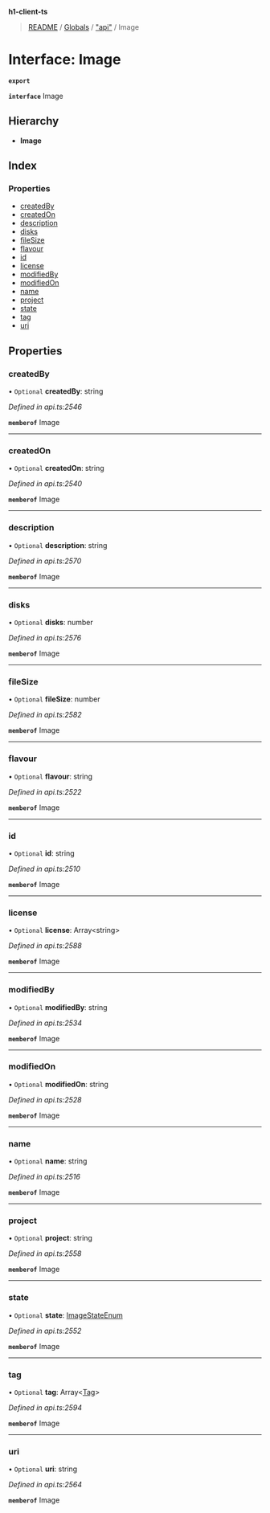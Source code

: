 **h1-client-ts**

> [README](../README.md) / [Globals](../globals.md) / ["api"](../modules/_api_.md) / Image

# Interface: Image

**`export`** 

**`interface`** Image

## Hierarchy

* **Image**

## Index

### Properties

* [createdBy](_api_.image.md#createdby)
* [createdOn](_api_.image.md#createdon)
* [description](_api_.image.md#description)
* [disks](_api_.image.md#disks)
* [fileSize](_api_.image.md#filesize)
* [flavour](_api_.image.md#flavour)
* [id](_api_.image.md#id)
* [license](_api_.image.md#license)
* [modifiedBy](_api_.image.md#modifiedby)
* [modifiedOn](_api_.image.md#modifiedon)
* [name](_api_.image.md#name)
* [project](_api_.image.md#project)
* [state](_api_.image.md#state)
* [tag](_api_.image.md#tag)
* [uri](_api_.image.md#uri)

## Properties

### createdBy

• `Optional` **createdBy**: string

*Defined in api.ts:2546*

**`memberof`** Image

___

### createdOn

• `Optional` **createdOn**: string

*Defined in api.ts:2540*

**`memberof`** Image

___

### description

• `Optional` **description**: string

*Defined in api.ts:2570*

**`memberof`** Image

___

### disks

• `Optional` **disks**: number

*Defined in api.ts:2576*

**`memberof`** Image

___

### fileSize

• `Optional` **fileSize**: number

*Defined in api.ts:2582*

**`memberof`** Image

___

### flavour

• `Optional` **flavour**: string

*Defined in api.ts:2522*

**`memberof`** Image

___

### id

• `Optional` **id**: string

*Defined in api.ts:2510*

**`memberof`** Image

___

### license

• `Optional` **license**: Array\<string>

*Defined in api.ts:2588*

**`memberof`** Image

___

### modifiedBy

• `Optional` **modifiedBy**: string

*Defined in api.ts:2534*

**`memberof`** Image

___

### modifiedOn

• `Optional` **modifiedOn**: string

*Defined in api.ts:2528*

**`memberof`** Image

___

### name

• `Optional` **name**: string

*Defined in api.ts:2516*

**`memberof`** Image

___

### project

• `Optional` **project**: string

*Defined in api.ts:2558*

**`memberof`** Image

___

### state

• `Optional` **state**: [ImageStateEnum](../enums/_api_.imagestateenum.md)

*Defined in api.ts:2552*

**`memberof`** Image

___

### tag

• `Optional` **tag**: Array\<[Tag](_api_.tag.md)>

*Defined in api.ts:2594*

**`memberof`** Image

___

### uri

• `Optional` **uri**: string

*Defined in api.ts:2564*

**`memberof`** Image
